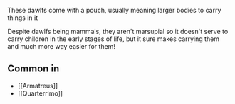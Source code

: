 These dawlfs come with a pouch, usually meaning larger bodies to carry things in it

Despite dawlfs being mammals, they aren't marsupial so it doesn't serve to carry children in the early stages of life, but it sure makes carrying them and much more way easier for them!


## Common in
- [[Armatreus]]
- [[Quarterrimo]]